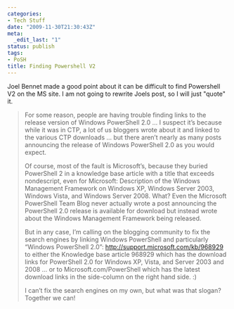 ```yaml
---
categories:
- Tech Stuff
date: "2009-11-30T21:30:43Z"
meta:
  _edit_last: "1"
status: publish
tags:
- PoSH
title: Finding Powershell V2
---
```

Joel Bennet made a good point about it can be difficult to find Powershell V2 on the MS site. I am not going to rewrite Joels post, so I will just "quote" it.

> For some reason, people are having trouble finding links to the release version of Windows PowerShell 2.0 … I suspect it’s because while it was in CTP, a lot of us bloggers wrote about it and linked to the various CTP downloads … but there aren’t nearly as many posts announcing the release of Windows PowerShell 2.0 as you would expect.
> 
> Of course, most of the fault is Microsoft’s, because they buried PowerShell 2 in a knowledge base article with a title that exceeds nondescript, even for Microsoft: Description of the Windows Management Framework on Windows XP, Windows Server 2003, Windows Vista, and Windows Server 2008. What? Even the Microsoft PowerShell Team Blog never actually wrote a post announcing the PowerShell 2.0 release is available for download but instead wrote about the Windows Management Framework being released.
> 
> But in any case, I’m calling on the blogging community to fix the search engines by linking Windows PowerShell and particularly “Windows PowerShell 2.0”: http://support.microsoft.com/kb/968929 to either the Knowledge base article 968929 which has the download links for PowerShell 2.0 for Windows XP, Vista, and Server 2003 and 2008 … or to Microsoft.com/PowerShell which has the latest download links in the side-column on the right hand side. :)
> 
> I can’t fix the search engines on my own, but what was that slogan? Together we can!

